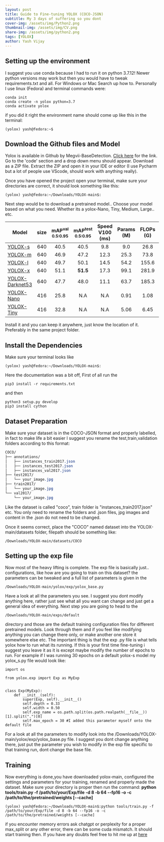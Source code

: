 ```yaml
---
layout: post
title: Guide to Fine-tuning YOLOX (COCO-JSON)
subtitle: My 3 days of suffering so you dont
cover-img: /assets/img/Python2.png
thumbnail-img: /assets/img/CV.png
share-img: /assets/img/python2.png
tags: [YOLOX]
author: Yash Vijay
---
```

## Setting up the environment
I suggest you use conda because I had to run it on python 3.7.12!
Newer python versions may work but then you would have to tweak requirements.txt
and all. For Windows or Mac Search up how to. Personally I use linux (Fedora) and 
terminal commands were:

~~~
conda init
conda create -n yolox python=3.7
conda activate yolox
~~~
if you did it right the environment name should come up like this in the terminal:
~~~
(yolox) yash@fedora:~$ 
~~~
## Download the Github files and Model

Yolox is available in Github by Megvii-BaseDetection. [Click here](https://github.com/Megvii-BaseDetection/YOLOX)
for the link. Go to the 'code' section and a drop down menu should appear. Download as a ZIP file.
Extract the ZIP and open it in your IDE or editor (I use Pycharm but a lot of people use VScode,
should work with anything really).

Once you have opened the project open your terminal, make sure your directories are correct,
it should look something like this:
~~~
(yolox) yash@fedora:~/Downloads/YOLOX-main$:
~~~
Next step would be to download a pretrained model.. Choose your model based on what you need. Whether its a 
yolox-Nano, Tiny, Medium, Large.. etc. 

|Model |size |mAP<sup>val<br>0.5:0.95 |mAP<sup>test<br>0.5:0.95 | Speed V100<br>(ms) | Params<br>(M) |FLOPs<br>(G)| weights |
| ------        |:---: | :---:    | :---:       |:---:     |:---:  | :---: | :----: |
|[YOLOX-s](./exps/default/yolox_s.py)    |640  |40.5 |40.5      |9.8      |9.0 | 26.8 | [github](https://github.com/Megvii-BaseDetection/YOLOX/releases/download/0.1.1rc0/yolox_s.pth) |
|[YOLOX-m](./exps/default/yolox_m.py)    |640  |46.9 |47.2      |12.3     |25.3 |73.8| [github](https://github.com/Megvii-BaseDetection/YOLOX/releases/download/0.1.1rc0/yolox_m.pth) |
|[YOLOX-l](./exps/default/yolox_l.py)    |640  |49.7 |50.1      |14.5     |54.2| 155.6 | [github](https://github.com/Megvii-BaseDetection/YOLOX/releases/download/0.1.1rc0/yolox_l.pth) |
|[YOLOX-x](./exps/default/yolox_x.py)   |640   |51.1 |**51.5**  | 17.3    |99.1 |281.9 | [github](https://github.com/Megvii-BaseDetection/YOLOX/releases/download/0.1.1rc0/yolox_x.pth) |
|[YOLOX-Darknet53](./exps/default/yolov3.py)   |640  | 47.7 | 48.0 | 11.1 |63.7 | 185.3 | [github](https://github.com/Megvii-BaseDetection/YOLOX/releases/download/0.1.1rc0/yolox_darknet.pth) |
|[YOLOX-Nano](./exps/default/yolox_nano.py) |416  |25.8  |N.A  |N.A  | 0.91 |1.08 | [github](https://github.com/Megvii-BaseDetection/YOLOX/releases/download/0.1.1rc0/yolox_nano.pth) |
|[YOLOX-Tiny](./exps/default/yolox_tiny.py) |416  |32.8 |N.A  |N.A  |5.06 |6.45 | [github](https://github.com/Megvii-BaseDetection/YOLOX/releases/download/0.1.1rc0/yolox_tiny.pth) |

Install it and you can keep it anywhere, just know the location of it. Preferably in the same project folder.

## Install the Dependencies
Make sure your terminal looks like 
~~~
(yolox) yash@fedora:~/Downloads/YOLOX-main$:
~~~
Here the documentation was a bit off, First of all run the 
~~~
pip3 install -r requirements.txt
~~~
and then 
~~~
python3 setup.py develop
pip3 install cython
~~~
## Dataset Preparation

Make sure your dataset is in the COCO-JSON format and properly labelled, in fact to make life a bit easier
I suggest you rename the test,train,validation folders according to this format:
```css
COCO/
├── annotations/
│   ├── instances_train2017.json
│   ├── instances_test2017.json
│   ├── instances_val2017.json
├── test2017/
│   └── your_image.jpg
├── train2017/
│   └── your_image.jpg
└── val2017/
    └── your_image.jpg
```
Like the dataset is called "coco", train folder is "instances_train2017.json" etc.
You only need to rename the folders and .json files, jpg images and content in the .json
do not need to be changed.

Once it seems correct, place the "COCO" named dataset into the YOLOX-main/datasets folder, filepath
should be something like:
~~~
/Downloads/YOLOX-main/datasets/COCO
~~~

## Setting up the exp file
Now most of the heavy lifting is complete. The exp file is basically just.. configurations, like how
are you going to train on this dataset? the parameters can be tweaked and a full list of parameters is
given in the 
~~~
/Downloads/YOLOX-main/yolox/exp/yolox_base.py
~~~
Have a look at all the parameters you see. I suggest you dont modify anything here, rather just see
what all you want can change and just get a general idea of everything.
Next step you are going to head to the 
~~~
/Downloads/YOLOX-main/exps/default
~~~
directory and those are the default training configuration files for different pretrained models.
Look through them and if you feel like modifying anything you can change there only, or make another one store it
somewhere else etc. The important thing is that the exp .py file is what tells yolox how to run what its running.
If this is your first time fine-tuning i suggest you leave it as it is except maybe modify the number of epochs to run.
For example if I was running 30 epochs on a default yolox-s model my yolox_s.py file would look like:
~~~
import os

from yolox.exp import Exp as MyExp


class Exp(MyExp):
    def __init__(self):
        super(Exp, self).__init__()
        self.depth = 0.33
        self.width = 0.50
        self.exp_name = os.path.split(os.path.realpath(__file__))[1].split(".")[0]
        self.max_epoch = 30 #I added this parameter myself onto the default file
~~~
For a look at all the parameters to modify look into the /Downloads/YOLOX-main/yolox/exp/yolox_base.py file. I suggest
you dont change anything there, just put the parameter you wish to modify in the exp file specific to that training run,
dont change the base file.

## Training

Now everything is done,you have downloaded yolox-main, configured the settings and parameters for your training, renamed and
properly made the dataset. Make sure your directory is proper then run the command:
**python tools/train.py -f /path/to/your/Exp/file -d 8 -b 64 --fp16 -o -c /path/to/the/pretrained/weights [--cache]**
~~~
(yolox) yash@fedora:~/Downloads/YOLOX-main$:python tools/train.py -f /path/to/your/Exp/file -d 8 -b 64 --fp16 -o -c /path/to/the/pretrained/weights [--cache]
~~~
if you encounter memory errors ask chatgpt or perplexity for a proper max_split or any other error, there can be
some cuda mismatch. It should start training then.
If you have any doubts feel free to hit me up at [here](https://www.linkedin.com/in/yashvija/)
